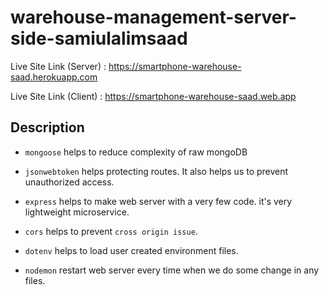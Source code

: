 # warehouse-management-server-side-samiulalimsaad

Live Site Link (Server) : <https://smartphone-warehouse-saad.herokuapp.com>

Live Site Link (Client) : <https://smartphone-warehouse-saad.web.app>

## Description

- `mongoose` helps to reduce complexity of raw mongoDB

- `jsonwebtoken` helps protecting routes. It also helps us to prevent unauthorized access.

- `express` helps to make web server with a very few code. it's very lightweight microservice.

- `cors` helps to prevent `cross origin issue`.

- `dotenv` helps to load user created environment files.

- `nodemon` restart web server every time when we do some change in any files.
